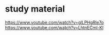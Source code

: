 # study material
https://www.youtube.com/watch?v=glLPHgRle7o
https://www.youtube.com/watch?v=LhtnECml-KI

